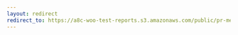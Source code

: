 ```yaml
---
layout: redirect
redirect_to: https://a8c-woo-test-reports.s3.amazonaws.com/public/pr-merge/41790/e2e/index.html
---
```

